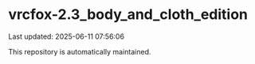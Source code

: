 # vrcfox-2.3_body_and_cloth_edition

Last updated: 2025-06-11 07:56:06

This repository is automatically maintained.
